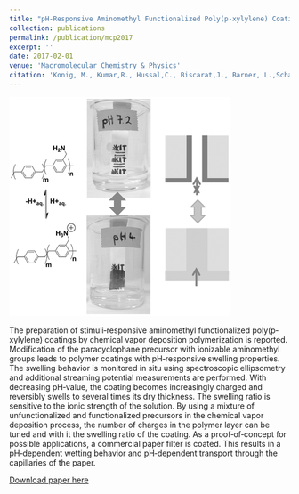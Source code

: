 ```yaml
---
title: "pH-Responsive Aminomethyl Functionalized Poly(p-xylylene) Coatings by Chemical Vapor Deposition Polymerization"
collection: publications
permalink: /publication/mcp2017
excerpt: ''
date: 2017-02-01
venue: 'Macromolecular Chemistry & Physics'
citation: 'Konig, M., Kumar,R., Hussal,C., Biscarat,J., Barner, L.,Schafer, A. & Lahann,J. (2017) Macromolecular Chemistry & Physics, 218, 1600521.'
---
```


![mcp](/images/mcp.png)

The preparation of stimuli‐responsive aminomethyl functionalized poly(p‐xylylene) coatings by chemical vapor deposition polymerization is reported. Modification of the paracyclophane precursor with ionizable aminomethyl groups leads to polymer coatings with pH‐responsive swelling properties. The swelling behavior is monitored in situ using spectroscopic ellipsometry and additional streaming potential measurements are performed. With decreasing pH‐value, the coating becomes increasingly charged and reversibly swells to several times its dry thickness. The swelling ratio is sensitive to the ionic strength of the solution. By using a mixture of unfunctionalized and functionalized precursors in the chemical vapor deposition process, the number of charges in the polymer layer can be tuned and with it the swelling ratio of the coating. As a proof‐of‐concept for possible applications, a commercial paper filter is coated. This results in a pH‐dependent wetting behavior and pH‐dependent transport through the capillaries of the paper.


[Download paper here](http://rmykmr.github.io/files/mcp2017.pdf)
